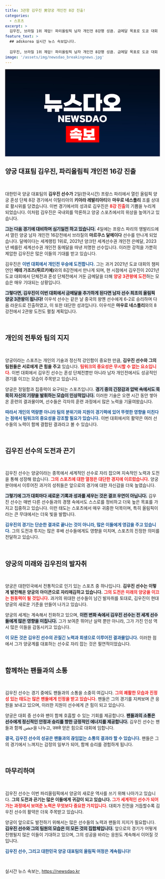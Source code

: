 ```yaml
---
title: 3관왕 김우진 男양궁 개인전 8강 진출!
categories:
  - 스포츠
excerpt: >
  김우진, 브라질 1위 제압! 파리올림픽 남자 개인전 8강행 성큼. 금메달 목표로 도쿄 대회 3관왕 기록 도전! 이우석, 이탈리아와의 대결로 2관왕 꿈꾼다.
feature_text: >
  ## adskorea 실시간 뉴스 속보입니다.

  김우진, 브라질 1위 제압! 파리올림픽 남자 개인전 8강행 성큼. 금메달 목표로 도쿄 대회 3관왕 기록 도전! 이우석, 이탈리아와의 대결로 2관왕 꿈꾼다.
image: '/assets/img/newsdao_breakingnews.jpg'
---
```


<p><img src="/assets/img/newsdao_breakingnews.jpg" alt="adskorea 속보" /></p>

<h2 data-ke-size="size26">양궁 대표팀 김우진, 파리올림픽 개인전 16강 진출</h2>

<p data-ke-size="size16">&nbsp;</p>

<p>대한민국 양궁 대표팀의 <b>김우진 선수가</b> 2일(한국시간) 프랑스 파리에서 열린 올림픽 양궁 혼성 단체 8강 경기에서 이탈리아의 <b>키아라 레발리아티</b>와 <b>마우로 네스폴리</b> 조를 상대로 활시위를 당겼습니다. 이번 경기에서의 성과로 김우진은 <b><span style="color: #ee2323;">8강 진출</span></b>의 기쁨을 누리게 되었습니다. 이처럼 김우진은 국내외를 막론하고 양궁 스포츠에서의 위상을 높여가고 있습니다. </p>

<p><b><span style="background-color: #21538527;">그는 다음 경기에 대비하며 심기일전 하고 있습니다.</span></b> 4일에는 프랑스 파리의 앵발리드에서 열린 양궁 남자 개인전 16강전에서 브라질의 <b>마르쿠스 달메이다</b> 선수를 만나게 되었습니다. 달메이다는 세계랭킹 1위로, 2021년 양크턴 세계선수권 개인전 은메달, 2023년 베를린 세계선수권 개인전 동메달을 따낸 저명한 선수입니다. 이러한 강적을 가뿐히 제압한 김우진은 많은 이들의 기대를 받고 있습니다. </p>

<p>김우진은 <b><span style="color: #1a5490;">이번 대회에서 개인전 우승에 도전합니다.</span></b> 그는 과거 2021년 도쿄 대회의 챔피언인 <b>메테 가조즈(튀르키예)</b>와의 8강전에서 만나게 되며, 현 시점에서 김우진이 2021년 도쿄 대회에서 단체전과 혼성 단체전에서 거둔 금메달을 더해 <b><span style="color: #ee2323;">양궁 3관왕에 도전</span></b>하는 모습은 매우 기대되는 상황입니다. </p>

<p><b><span style="background-color: #21538527;">그렇다면, 김우진이 이번 대회에서 금메달을 추가하게 된다면 남자 선수 최초의 올림픽 양궁 3관왕이 됩니다!</span></b>  이우석 선수는 같은 날 중국의 왕옌 선수에게 6-2로 승리하며 다음 라운드로 진출하였고, 이 또한 대단한 성과입니다. 이우석은 <b>마우로 네스폴리</b>와의 8강전에서 2관왕 도전도 펼칠 계획입니다. </p>

<p data-ke-size="size16">&nbsp;</p>

<h2 data-ke-size="size26">개인의 전투와 팀의 지지</h2>

<p data-ke-size="size16">&nbsp;</p>

<p>양궁이라는 스포츠는 개인의 기술과 정신적 강인함이 중요한 만큼, <b>김우진 선수와 그의 팀원들은 서로에게 큰 힘을 주고</b> 있습니다. <b><span style="color: #ee2323;">팀워크의 중요성은 무시할 수 없는 요소입니다.</span></b> 이번 대회에서 김우진 선수는 혼성 단체전뿐만 아니라 남자 개인전에서도 성공적인 경기를 이끄는 모습이 주목받고 있습니다. </p>

<p>양궁은 정밀함과 집중력이 요구되는 스포츠입니다. <b><span style="background-color: #21538527;">경기 중의 긴장감과 압박 속에서도 묵묵히 자신의 기량을 발휘하는 모습이 인상적입니다.</span></b> 이러한 기술은 오랜 시간 동안 쌓아온 훈련의 결과물이며, 선수들은 각자의 훈련 과정에서 많은 노력을 기울여왔습니다. </p>

<p><b><span style="color: #1a5490;">따라서 개인의 역량뿐 아니라 팀의 분위기와 지원이 경기력에 있어 뚜렷한 영향을 미친다는 점에서 팀워크의 중요성을 강조할 필요가 있습니다.</span></b> 이번 대회에서의 활약은 여러 선수들의 노력이 함께 결합된 결과라고 볼 수 있습니다.</p>

<p data-ke-size="size16">&nbsp;</p>

<h2 data-ke-size="size26">김우진 선수의 도전과 끈기</h2>

<p data-ke-size="size16">&nbsp;</p>

<p>김우진 선수는 양궁이라는 종목에서 세계적인 선수로 자리 잡으며 지속적인 노력과 도전을 통해 성장해 왔습니다. <b><span style="color: #ee2323;">그의 스포츠에 대한 열정은 대단한 경지에 이르렀습니다.</span></b> 양궁 분야에서 이루어진 과거의 성취들은 앞으로의 경기에 대한 자신감을 더욱 높였습니다. </p>

<p><b><span style="background-color: #21538527;">그렇기에 그가 대회마다 새로운 기록과 성과를 세우는 것은 결코 우연이 아닙니다.</span></b> 김우진 선수는 매번 다른 선수들과의 경쟁 속에서도 스스로를 정비하고 더욱 높은 목표를 가지고 집중하고 있습니다. 이런 태도는 스포츠에서 매우 귀중한 덕목이며, 특히 올림픽이라는 큰 무대에서는 더욱 빛을 발합니다.</p>

<p><b><span style="color: #1a5490;">김우진의 경기는 단순한 결과로 끝나는 것이 아니라, 많은 이들에게 영감을 주고 있습니다.</span></b> 그의 도전과 투지는 많은 후배 선수들에게도 영향을 미치며, 스포츠의 진정한 의미를 전달하고 있습니다. </p>

<p data-ke-size="size16">&nbsp;</p>

<h2 data-ke-size="size26">양궁의 미래와 김우진의 발자취</h2>

<p data-ke-size="size16">&nbsp;</p>

<p>양궁은 대한민국에서 전통적으로 인기 있는 스포츠 중 하나입니다. <b>김우진 선수는 이렇게 발전해온 양궁의 아이콘으로 자리매김하고 있습니다.</b> <b><span style="color: #ee2323;">그의 도전은 미래의 양궁을 이끄는 원동력이 될 것입니다.</span></b> 과거의 위대한 선수들이 남긴 발자취를 토대로, 김우진이 현대 양궁의 새로운 기준을 만들어 나가고 있습니다. </p>

<p>양궁의 세계는 계속해서 진화하고 있으며, <b><span style="background-color: #21538527;">이런 변화 속에서 김우진 선수는 전 세계 선수들에게 많은 영향을 미칩니다.</span></b> 그가 보여준 뛰어난 실력 뿐만 아니라, 그가 가진 인성 역시 많은 이들을 감동시키고 있습니다. </p>

<p><b><span style="color: #1a5490;">이 모든 것은 김우진 선수의 끈질긴 노력과 희생으로 이루어진 결과물입니다.</span></b> 이러한 점에서 그가 양궁계를 대표하는 선수로 자리 잡는 것은 필연적이었습니다. </p>

<p data-ke-size="size16">&nbsp;</p>

<h2 data-ke-size="size26">함께하는 팬들과의 소통</h2>

<p data-ke-size="size16">&nbsp;</p>

<p>김우진 선수는 경기 중에도 팬들과의 소통을 소중히 여깁니다. <b><span style="color: #ee2323;">그의 쾌활한 모습과 진정성 있는 태도는 많은 팬들에게 인정을 받고 있습니다.</span></b> 팬들은 그의 경기를 지켜보며 큰 응원을 보내고 있으며, 이러한 지원이 선수에게 큰 힘이 되고 있습니다. </p>

<p>양궁은 대회 중 선수와 팬이 함께 호흡할 수 있는 기회를 제공합니다. <b><span style="background-color: #21538527;">팬들과의 소통은 선수에게 정신적인 안정과 승리를 향한 긍정적인 에너지를 제공합니다.</span></b> 김우진 선수는 팬들과 함께 جشن을 나누고, उससे 얻은 힘으로 대회에 임합니다. </p>

<p><b><span style="color: #1a5490;">결국, 김우진 선수의 성공은 팬들과의 끊임없는 소통의 결과라 할 수 있습니다.</span></b> 팬들은 그의 경기에서 느껴지는 감정의 일부가 되어, 함께 승리를 경험하게 됩니다.</p>

<p data-ke-size="size16">&nbsp;</p>

<h2 data-ke-size="size26">마무리하며</h2>

<p data-ke-size="size16">&nbsp;</p>

<p>김우진 선수는 이번 파리올림픽에서 양궁의 새로운 역사를 쓰기 위해 나아가고 있습니다. <b>그의 도전과 끈기는 많은 이들에게 귀감이 되고 있습니다. </b> <b><span style="color: #ee2323;">그가 세계적인 선수가 되어가는 과정에서 보여준 노력은 무엇보다 중요한 가치입니다.</span></b> 대회가 진전을 거듭할수록 김우진 선수의 활약은 더욱 주목받고 있습니다. </p>

<p>양궁이 앞으로도 발전하기 위해서는 많은 선수들의 노력과 팬들의 지지가 필요합니다. <b><span style="background-color: #21538527;">김우진 선수와 그의 팀원의 모습은 이 모든 것의 집합체입니다.</span></b> 앞으로의 경기가 어떻게 진행될지 많은 이들이 기대하고 있으며, 그의 성공을 바라는 응원도 계속해서 이어질 것입니다. </p>

<p><b><span style="color: #1a5490;">김우진 선수, 그리고 대한민국 양궁 대표팀의 올림픽 여정은 계속됩니다!</span></b></p>

<p data-ke-size="size16">&nbsp;</p>
실시간 뉴스 속보는, <a href="https://newsdao.kr" rel="dofollow">https://newsdao.kr</a>


